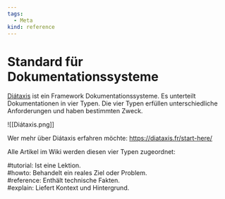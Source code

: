 ```yaml
---
tags:
  - Meta
kind: reference
---
```


# Standard für Dokumentationssysteme

[Diátaxis](https://diataxis.fr/) ist ein Framework Dokumentationssysteme. Es unterteilt Dokumentationen in vier Typen. Die vier Typen erfüllen unterschiedliche Anforderungen und haben bestimmten Zweck.

![[Diátaxis.png]]

Wer mehr über Diátaxis erfahren möchte: <https://diataxis.fr/start-here/>

Alle Artikel im Wiki werden diesen vier Typen zugeordnet:

#tutorial: Ist eine Lektion.\
#howto: Behandelt ein reales Ziel oder Problem.\
#reference: Enthält technische Fakten.\
#explain: Liefert Kontext und Hintergrund.
